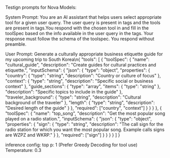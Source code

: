 Testign prompts for Nova Models:

System Prompt:
You are an AI assistant that helps users select appropriate tool for a given user query. The user query is present in <userquery> </usrequery> tags and the tools are present in <tools> </tools> tags.You respond with the chosen tool in and fill in the toolSpec based on the info available in the user query in the <result>  </result> tags. Your response must follow the schema of the toolspec. You respond without preamble. 

User Prompt:
<userquery>Generate a culturally appropriate business etiquette guide for my upcoming trip to South Korea</usrequery>\n<tools>{ "tools": [ { "toolSpec": { "name": "cultural_guide", "description": "Create guides for cultural practices and etiquette.", "inputSchema": { "json": { "type": "object", "properties": { "country": { "type": "string", "description": "Country or culture of focus" }, "context": { "type": "string", "description": "Specific social or business context" }, "guide_sections": { "type": "array", "items": { "type": "string" }, "description": "Specific topics to include in the guide" }, "traveler_background": { "type": "string", "description": "Cultural background of the traveler" }, "length": { "type": "string", "description": "Desired length of the guide" } }, "required": ["country", "context"] } } } }, { "toolSpec": { "name": "top_song", "description": "Get the most popular song played on a radio station.", "inputSchema": { "json": { "type": "object", "properties": { "sign": { "type": "string", "description": "The call sign for the radio station for which you want the most popular song. Example calls signs are WZPZ and WKRP." } }, "required": ["sign"] } } } } ] }</tools>

inference config:
top p: 1 (Prefer Greedy Decoding for tool use)
Temperature: 0.3